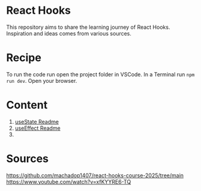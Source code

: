# React Hooks
This repository aims to share the learning journey of React Hooks. Inspiration and ideas comes from various sources.

# Recipe
To run the code run open the project folder in VSCode. In a Terminal run ``npm run dev``. Open your browser.

# Content

1. [useState Readme](/src/hooks/use-state/useState.md)<br>
2. [useEffect Readme](/src/hooks/use-state/useEffect.md)<br>
3. 

# Sources
https://github.com/machadop1407/react-hooks-course-2025/tree/main<br>
https://www.youtube.com/watch?v=xfKYYRE6-TQ 